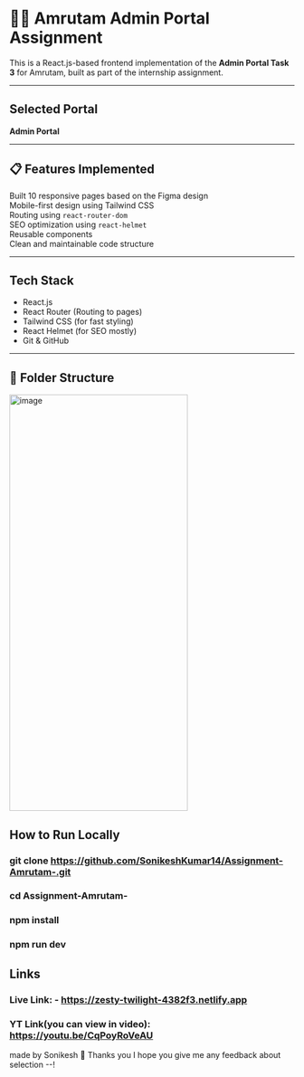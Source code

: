 # 🧑‍💻 Amrutam Admin Portal Assignment

This is a React.js-based frontend implementation of the **Admin Portal Task 3** for Amrutam, built as part of the internship assignment.

---

##  Selected Portal

**Admin Portal**

---

## 📋 Features Implemented

Built 10 responsive pages based on the Figma design  
Mobile-first design using Tailwind CSS  
Routing using `react-router-dom`  
SEO optimization using `react-helmet`  
Reusable components  
Clean and maintainable code structure

---

## Tech Stack

- React.js
- React Router (Routing to pages)
- Tailwind CSS (for fast styling)
- React Helmet (for SEO mostly)
- Git & GitHub 

---

## 📂 Folder Structure

<img width="315" height="736" alt="image" src="https://github.com/user-attachments/assets/c9356791-e52e-44fe-b121-a2214c685b93" />


## How to Run Locally
### git clone https://github.com/SonikeshKumar14/Assignment-Amrutam-.git
### cd Assignment-Amrutam-
### npm install
### npm run dev

## Links
### Live Link: - https://zesty-twilight-4382f3.netlify.app
### YT Link(you can view in video): https://youtu.be/CqPoyRoVeAU

made by Sonikesh
🙏 Thanks you I hope you give me any feedback about selection  --!
